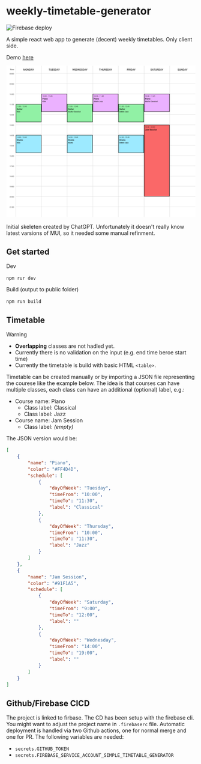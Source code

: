 # weekly-timetable-generator

![Firebase deploy](https://github.com/francodgstn/weekly-timetable-generator/actions/workflows/firebase-hosting-merge.yml/badge.svg)

A simple react web app to generate (decent) weekly timetables. Only client side.

Demo [here](https://simple-timetable-generator.web.app/)

![Sample Timetable](./sample-timetable.png)

Initial skeleten created by ChatGPT. Unfortunately it doesn't really know latest varsions of MUI, so it needed some manual refinment.

## Get started

Dev

`
npm rur dev
`

Build (output to public folder)

`
npm run build
`

## Timetable

> [!WARNING]
>  
> - **Overlapping** classes are not hadled yet.
> - Currently there is no validation on the input (e.g. end time beroe start time)
> - Currently the timetable is build with basic HTML `<table>`.

Timetable can be created manually or by importing a JSON file representing the courese like the example below.
The idea is that courses can have multiple classes, each class can have an additional (optional) label, e.g.:

- Course name: Piano
  - Class label: Classical
  - Class label: Jazz
- Course name: Jam Session
  - Class label: *(empty)*

The JSON version would be:

```json
[
    {
        "name": "Piano",
        "color": "#FF4D4D",
        "schedule": [
            {
                "dayOfWeek": "Tuesday",
                "timeFrom": "10:00",
                "timeTo": "11:30",
                "label": "Classical"
            },
            {
                "dayOfWeek": "Thursday",
                "timeFrom": "10:00",
                "timeTo": "11:30",
                "label": "Jazz"
            }
        ]
    },
    { 
        "name": "Jam Session",
        "color": "#91F1A5",
        "schedule": [
            {
                "dayOfWeek": "Saturday",
                "timeFrom": "9:00",
                "timeTo": "12:00",
                "label": ""
            },
            {
                "dayOfWeek": "Wednesday",
                "timeFrom": "14:00",
                "timeTo": "19:00",
                "label": ""
            }
        ]
    }
]
```

## Github/Firebase CICD

The project is linked to firbase. The CD has been setup with the firebase cli. You might want to adjust the project name in `.firebaserc` file. Automatic deployment is handled via two Github actions, one for normal merge and one for PR. The following variables are needed:

- `secrets.GITHUB_TOKEN`
- `secrets.FIREBASE_SERVICE_ACCOUNT_SIMPLE_TIMETABLE_GENERATOR`